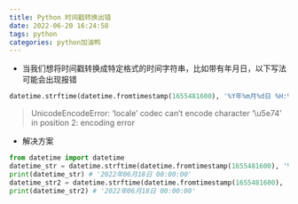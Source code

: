 ```yaml
---
title: Python 时间戳转换出错
date: 2022-06-20 16:24:58
tags: python
categories: python加油鸭
---
```


<!--more-->

 -    当我们想将时间戳转换成特定格式的时间字符串，比如带有年月日，以下写法可能会出现报错

```python
datetime.strftime(datetime.fromtimestamp(1655481600), '%Y年%m月%d日 %H:%M:%S')
```

> UnicodeEncodeError: ‘locale’ codec can’t encode character ‘\\u5e74’ in position 2: encoding error

 -    解决方案

```python
from datetime import datetime
datetime_str = datetime.strftime(datetime.fromtimestamp(1655481600), '%Yn%my%dr %H:%M:%S').replace('n','年').replace('y', '月').replace('r', '日')
print(datetime_str) # '2022年06月18日 00:00:00'
datetime_str2 = datetime.strftime(datetime.fromtimestamp(1655481600), '%Y{y}%m{m}%d{d} %H:%M:%S').format(y='年', m='月', d='日')
print(datetime_str2) # '2022年06月18日 00:00:00'
```